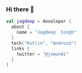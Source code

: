 ### Hi there 👋

<!--
**jdsingh/jdsingh** is a ✨ _special_ ✨ repository because its `README.md` (this file) appears on your GitHub profile.

Here are some ideas to get you started:

- 🔭 I’m currently working on ...
- 🌱 I’m currently learning ...
- 👯 I’m looking to collaborate on ...
- 🤔 I’m looking for help with ...
- 💬 Ask me about ...
- 📫 How to reach me: ...
- 😄 Pronouns: ...
- ⚡ Fun fact: ...
-->
```kotlin
val jagdeep = developer {
  about {
    name = "Jagdeep  Singh"
  }
  tech("Kotlin", "Android")
  links {
    twitter = "@jsmundi"
  }
}
```
